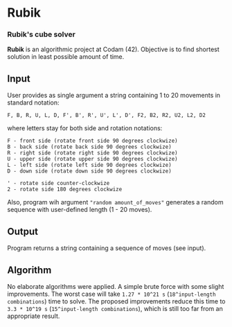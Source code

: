 # Rubik

### Rubik's cube solver

**Rubik** is an algorithmic project at Codam (42). Objective is to find shortest solution in least possible amount of time.

## Input

User provides as single argument a string containing 1 to 20 movements in standard notation:

    F, B, R, U, L, D, F', B', R', U', L', D', F2, B2, R2, U2, L2, D2

where letters stay for both side and rotation notations:

    F - front side (rotate front side 90 degrees clockwize)
    B - back side (rotate back side 90 degrees clockwize)
    R - right side (rotate right side 90 degrees clockwize)
    U - upper side (rotate upper side 90 degrees clockwize)
    L - left side (rotate left side 90 degrees clockwize)
    D - down side (rotate down side 90 degrees clockwize)

    ' - rotate side counter-clockwize
    2 - rotate side 180 degrees clockwize

Also, program wih argument `"random amount_of_moves"` generates a random sequence with user-defined length (1 - 20 moves).

## Output

Program returns a string containing a sequence of moves (see input).

## Algorithm

No elaborate algorithms were applied. A simple brute force with some slight improvements. The worst case will take `1.27 * 10^21 s` (`18^input-length combinations`) time to solve. The proposed improvements reduce this time to `3.3 * 10^19 s` (`15^input-length combinations`), which is still too far from an appropriate result.
